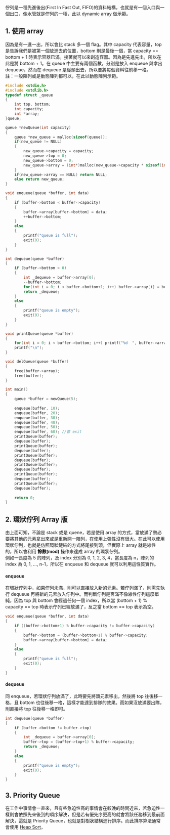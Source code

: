佇列是一種先進後出(First In Fast Out, FIFO)的資料結構，也就是有一個入口與一個出口，像水管就是佇列的一種，此以 dynamic array 做示範。

## 1. 使用 array
因為是有一進一出，所以會比 stack 多一個 flag。其中 capacity 代表容量，top 是告訴我們是被第一個放進去的位置，bottom 則是最後一個，當 capacity == bottom + 1 時表示容器已滿。接著就可以來創造容器。因為是先進先出，所以在此是將 bottom + 1。在 queue 中主要有兩個函數，分別是放入 enqueue 與拿出 dequeue，然而在 dequeue 是從頭出去，所以要將每個資料往前移一格。 \
註：一般陣列或是動態陣列都可以，在此以動態陣列示範。
```C
#include <stdio.h>
#include <stdlib.h>
typedef struct _queue 
{
    int top, bottom;
    int capacity;
    int *array;
}queue;

queue *newQueue(int capacity)
{
    queue *new_queue = malloc(sizeof(queue));
    if(new_queue != NULL)
    {
        new_queue->capacity = capacity;
        new_queue->top = 0;
        new_queue->bottom = 0;
        new_queue->array = (int*)malloc(new_queue->capacity * sizeof(int));
    }
    if(new_queue->array == NULL) return NULL;
    else return new_queue;
}

void enqueue(queue *buffer, int data)
{
    if (buffer->bottom < buffer->capacity) 
    {
        buffer->array[buffer->bottom] = data;
        ++buffer->bottom;
    }
    else
    {
        printf("queue is full");
        exit(0);
    }
}

int dequeue(queue *buffer)
{
    if (buffer->bottom > 0)
    {
        int _dequeue = buffer->array[0];
        --buffer->bottom;
        for(int i = 0; i < buffer->bottom+1; i++) buffer->array[i] = buffer->array[i+1];
        return _dequeue;
    }
    else
    {
        printf("queue is empty");
        exit(0);
    }
}

void printQueue(queue *buffer)
{
    for(int i = 0; i < buffer->bottom; i++) printf("%d  ", buffer->array[i]);
    printf("\n");
}

void delQueue(queue *buffer)
{
    free(buffer->array);
    free(buffer);
}

int main()
{
    queue *buffer = newQueue(5);
    
    enqueue(buffer, 10);
    enqueue(buffer, 20);
    enqueue(buffer, 30);
    enqueue(buffer, 40);
    enqueue(buffer, 50);
    enqueue(buffer, 60); //會 exit
    printQueue(buffer);
    dequeue(buffer);
    printQueue(buffer);
    dequeue(buffer);
    printQueue(buffer);
    dequeue(buffer);
    printQueue(buffer);
    dequeue(buffer);
    printQueue(buffer);
    dequeue(buffer);
    printQueue(buffer);
    dequeue(buffer);
    
    return 0;
}
```

## 2. 環狀佇列 Array 版
由上面可知，不論是 stack 或是 quene，若是使用 array 的方式，當放滿了勢必要將其他的元素拿出來或是重新開一陣列，在使用上彈性沒有很大。在此可以使用環狀佇列，也就是仿照環狀鏈結的方式將尾接到頭，但實際上 array 就是線性的，所以會利用 **餘數(mod)** 操作來達成 array 的環狀佇列。 \
例如一長度為 5 的陣列，及 index 分別為 0, 1, 2, 3, 4，當長度為 n，陣列的 index 為 0, 1, ..., n-1，所以在 enqueue 和 dequeue 就可以利用這性質實作。

#### enqueue
在環狀佇列中，如果佇列未滿，則可以直接放入新的元素。若佇列滿了，則需先執行 dequeue 再將新的元素放入佇列中。而判斷佇列是否滿不像線性佇列這麼單純，因為 top 與 bottom 會經過任何一個 index，所以當 (bottom + 1) % capacity == top 時表示佇列已經放滿了，反之當 bottom == top 表示為空。
```C
void enqueue(queue *buffer, int data)
{
    if ((buffer->bottom+1) % buffer->capacity != buffer->capacity) 
    {
        buffer->bottom = (buffer->bottom+1) % buffer->capacity;
        buffer->array[buffer->bottom] = data;
    }
    else
    {
        printf("queue is full");
        exit(0);
    }
}
```
#### dequeue
同 enqueue，若環狀佇列放滿了，此時要先將頭元素移出，然後將 top 往後移一格，且 bottom 也往後移一格，這樣才能達到排隊的效果。而如果沒放滿要出隊，則直接將 top 往後移一格即可。
```C
int dequeue(queue *buffer)
{
    if (buffer->bottom != buffer->top)
    {
        int _dequeue = buffer->array[0];
        buffer->top = (buffer->top+1) % buffer->capacity;
        return _dequeue;
    }
    else
    {
        printf("queue is empty");
        exit(0);
    }
}
```

## 3. Priority Queue
在工作中事情會一直來，且有些急迫性高的事情會在較晚的時間近來，若急迫性一樣則會依照先來後到的順序解決，但是若有優先序更高的就會將該任務移到最前面解決，這就是 Priority Queue，也就是對樹狀結構進行排序。而此排序算法通常會使用 [Heap Sort](https://github.com/JrPhy/DS-AL/blob/master/Sorting_for_array_O(nlogn)-%E6%8E%92%E5%BA%8F.md#3-%E5%A0%86%E7%A9%8D%E6%8E%92%E5%BA%8F%E6%B3%95-heap-sort)，
